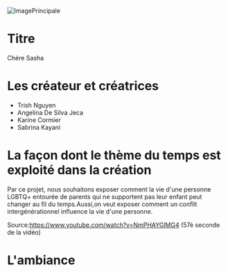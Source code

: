 ![ImagePrincipale](medias/banniere_ch%C3%A8re_sasha.png)

# Titre
Chère Sasha
# Les créateur et créatrices
- Trish Nguyen
- Angelina De Silva Jeca
- Karine Cormier
- Sabrina Kayani
# La façon dont le thème du temps est exploité dans la création
Par ce projet, nous souhaitons exposer comment la vie d'une personne LGBTQ+ entourée de parents qui ne supportent pas leur enfant peut changer au fil du temps.Aussi,on veut exposer comment un conflit intergénérationnel influence la vie d'une personne.

Source:https://www.youtube.com/watch?v=NmPHAYGlMG4 (57è seconde de la vidéo)
# L'ambiance




